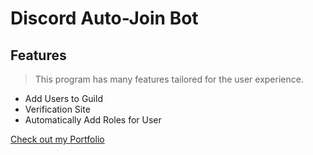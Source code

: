 # Discord Auto-Join Bot

## Features
> This program has many features tailored for the user experience.
- Add Users to Guild
- Verification Site
- Automatically Add Roles for User


[Check out my Portfolio](https://github.com/swademcm)
